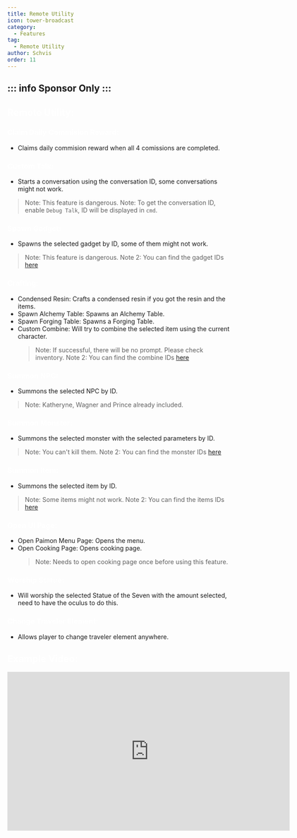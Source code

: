```yaml
---
title: Remote Utility
icon: tower-broadcast
category:
  - Features
tag:
  - Remote Utility
author: Schvis
order: 11
---
```

::: info Sponsor Only
:::
---
## <span style='color:white;'>Remote Utility:</span>
### <span style='color:white;'>Claim Daily Commision Reward:</span>
- Claims daily commision reward when all 4 comissions are completed.
### <span style='color:white;'>Custom Talk:</span>
- Starts a conversation using the conversation ID, some conversations might not work.
> Note: This feature is dangerous.
> Note: To get the conversation ID, enable `Debug Talk`, ID will be displayed in `cmd`.
### <span style='color:white;'>Spawn Gadget:</span>
- Spawns the selected gadget by ID, some of them might not work.
> Note: This feature is dangerous.
> Note 2: You can find the gadget IDs [here](https://github.com/jie65535/GrasscutterCommandGenerator/blob/main/Source/GrasscutterTools/Resources/en-us/Gadget.txt)
### <span style='color:white;'>Crafting:</span>
- Condensed Resin: Crafts a condensed resin if you got the resin and the items.
- Spawn Alchemy Table: Spawns an Alchemy Table.
- Spawn Forging Table: Spawns a Forging Table.
- Custom Combine: Will try to combine the selected item using the current character.
    > Note: If successful, there will be no prompt. Please check inventory.
    > Note 2: You can find the combine IDs [here](https://github.com/jie65535/GrasscutterCommandGenerator/blob/main/Source/GrasscutterTools/Resources/en-us/Item.txt)
### <span style='color:white;'>Summon NPC:</span>
- Summons the selected NPC by ID.
> Note: Katheryne, Wagner and Prince already included.
### <span style='color:white;'>Summon Monster:</span>
- Summons the selected monster with the selected parameters by ID.
> Note: You can't kill them.
> Note 2: You can find the monster IDs [here](https://github.com/jie65535/GrasscutterCommandGenerator/blob/main/Source/GrasscutterTools/Resources/en-us/Monsters.txt)
### <span style='color:white;'>Summon Item:</span>
- Summons the selected item by ID.
> Note: Some items might not work.
> Note 2: You can find the items IDs [here](https://github.com/jie65535/GrasscutterCommandGenerator/blob/main/Source/GrasscutterTools/Resources/en-us/Item.txt)
### <span style='color:white;'>Open UI Page:</span>
- Open Paimon Menu Page: Opens the menu.
- Open Cooking Page: Opens cooking page.
    > Note: Needs to open cooking page once before using this feature.
### <span style='color:white;'>Worship Statue:</span>
- Will worship the selected Statue of the Seven with the amount selected, need to have the oculus to do this.
### <span style='color:white;'>Change Traveler Element:</span>
- Allows player to change traveler element anywhere.

## <span style='color:white;'>Example Video:</span>

<iframe width="640" height="360" src="https://www.youtube.com/embed/XGztUEy82sE?list=PL5eI1Tb64p56g27qfYk7VuFTz4FK6YrKa" title="Korepi - Remote Utilities (Sponsor)" frameborder="0" allow="accelerometer; autoplay; clipboard-write; encrypted-media; gyroscope; picture-in-picture; web-share" allowfullscreen></iframe>